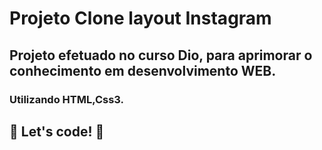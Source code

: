 # Projeto Clone layout Instagram 
## Projeto efetuado no curso Dio, para aprimorar o conhecimento em desenvolvimento WEB.
### Utilizando HTML,Css3. 
## 🚀 Let's code! 🚀
